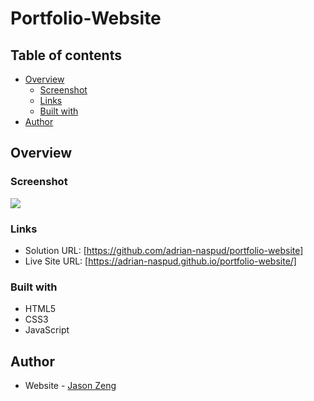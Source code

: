 # Portfolio-Website

## Table of contents

- [Overview](#overview)
  - [Screenshot](#screenshot)
  - [Links](#links)
  - [Built with](#built-with)
- [Author](#author)

## Overview

### Screenshot

![](./images/portfolio-project.png)

### Links

- Solution URL: [https://github.com/adrian-naspud/portfolio-website]
- Live Site URL: [https://adrian-naspud.github.io/portfolio-website/]


### Built with

- HTML5
- CSS3
- JavaScript

## Author

- Website - [Jason Zeng](https://github.com/adrian-naspud/portfolio-website)
